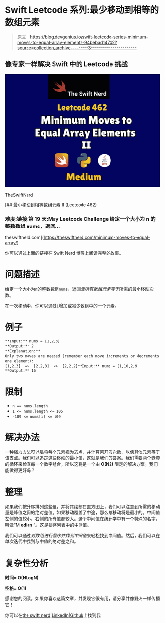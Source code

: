 # Swift Leetcode 系列:最少移动到相等的数组元素

> 原文：<https://blog.devgenius.io/swift-leetcode-series-minimum-moves-to-equal-array-elements-94bebad14742?source=collection_archive---------3----------------------->

## 像专家一样解决 Swift 中的 Leetcode 挑战

![](img/24f8a54cc235e2d3e9eeb30497617111.png)

TheSwiftNerd

[](https://theswiftnerd.com/minimum-moves-to-equal-array/) [## 最小移动到相等数组元素 II (Leetcode 462)

### 难度:链接:第 19 天:May Leetcode Challenge 给定一个大小为 n 的整数数组 nums，返回…

theswiftnerd.com](https://theswiftnerd.com/minimum-moves-to-equal-array/) 

你可以通过上面的链接在 Swift Nerd 博客上阅读完整的故事。

# 问题描述

给定一个大小为`n`的整数数组`nums`，返回*使所有数组元素等于*所需的最小移动次数。

在一次移动中，你可以通过`1`增加或减少数组中的一个元素。

# 例子

```
**Input:** nums = [1,2,3]
**Output:** 2
**Explanation:**
Only two moves are needed (remember each move increments or decrements one element):
[1,2,3]  =>  [2,2,3]  =>  [2,2,2]**Input:** nums = [1,10,2,9]
**Output:** 16
```

# 限制

*   `n == nums.length`
*   `1 <= nums.length <= 105`
*   `-109 <= nums[i] <= 109`

# 解决办法

一种强力方法可以是将每个元素视为支点，并计算离开的次数，以使其他元素等于该支点。我们可以追踪这些移动的最小值，这就是我们的答案。我们需要两个嵌套的循环来检查每一个数字组合，所以这将是一个由 **O(N2)** 限定的解决方案。我们能做得更好吗？

# 整理

如果我们按升序排列这些值，并将其绘制在直方图上，我们可以注意到所需的移动量是峰值之间的绝对差值。如果移动覆盖了中途，那么总移动将是最小的。中间值左侧的值较小，右侧的所有值都较大。这个中间值在统计学中有一个特殊的名字，叫做“M **edian** ”。这是排序列表中的中间值。

我们可以通过*对数组进行排序并找到中间值*来轻松找到中间值。然后，我们可以在单次迭代中找到与中值的绝对差之和。

# 复杂性分析

**时间= O(NLogN)**

**空格= O(1)**

感谢您的阅读。如果你喜欢这篇文章，并发现它很有用，请分享并像野火一样传播它！

你可以在[the swift nerd](https://theswiftnerd.com/)|[LinkedIn](https://www.linkedin.com/in/varunrathi28/)|[Github](https://github.com/varunrathi28)上找到我